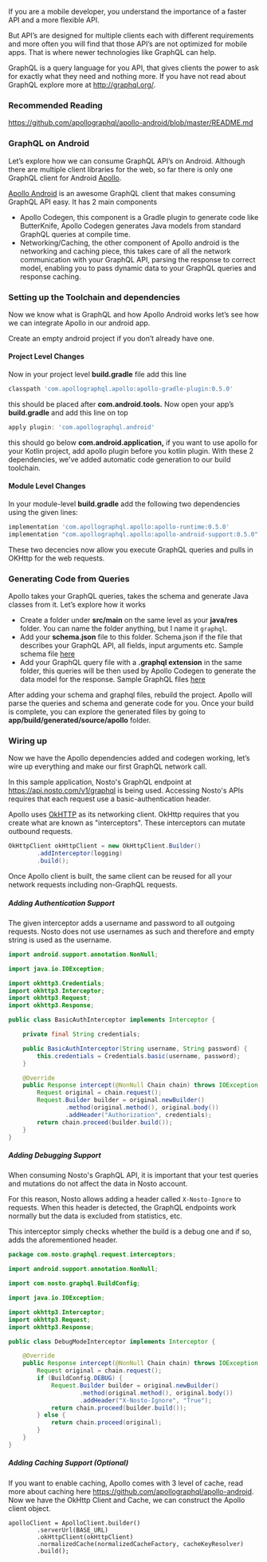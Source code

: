 If you are a mobile developer, you understand the importance of a faster API and a more flexible API.

But API’s are designed for multiple clients each with different requirements and more often you will find that those API’s are not optimized for mobile apps. That is where newer technologies like GraphQL can help.

GraphQL is a query language for you API, that gives clients the power to ask for exactly what they need and nothing more. If you have not read about GraphQL explore more at <http://graphql.org/>.



### Recommended Reading

https://github.com/apollographql/apollo-android/blob/master/README.md



### GraphQL on Android

Let’s explore how we can consume GraphQL API’s on Android. Although there are multiple client libraries for the web, so far there is only one GraphQL client for Android [Apollo](https://github.com/apollographql/apollo-android).

[Apollo Android](https://github.com/apollographql/apollo-android) is an awesome GraphQL client that makes consuming GraphQL API easy. It has 2 main components

- Apollo Codegen, this component is a Gradle plugin to generate code like ButterKnife, Apollo Codegen generates Java models from standard GraphQL queries at compile time.
- Networking/Caching, the other component of Apollo android is the networking and caching piece, this takes care of all the network communication with your GraphQL API, parsing the response to correct model, enabling you to pass dynamic data to your GraphQL queries and response caching.





### Setting up the Toolchain and dependencies

Now we know what is GraphQL and how Apollo Android works let’s see how we can integrate Apollo in our android app.

Create an empty android project if you don’t already have one. 

#### Project Level Changes

Now in your project level **build.gradle** file add this line

```groovy
classpath 'com.apollographql.apollo:apollo-gradle-plugin:0.5.0'
```

this should be placed after **com.android.tools.** Now open your app’s **build.gradle** and add this line on top

```groovy
apply plugin: 'com.apollographql.android'
```

this should go below **com.android.application,** if you want to use apollo for your Kotlin project, add apollo plugin before you kotlin plugin. With these 2 dependencies, we've added automatic code generation to our build toolchain.

#### Module Level Changes

In your module-level **build.gradle** add the following two dependencies using the given lines:

```groovy
implementation 'com.apollographql.apollo:apollo-runtime:0.5.0'
implementation "com.apollographql.apollo:apollo-android-support:0.5.0"
```

These two decencies now allow you execute GraphQL queries and pulls in OKHttp for the web requests.





### Generating Code from Queries

Apollo takes your GraphQL queries, takes the schema and generate Java classes from it. Let’s explore how it works

- Create a folder under **src/main** on the same level as your **java/res** folder. You can name the folder anything, but I name it `graphql`.
- Add your **schema.json** file to this folder. Schema.json if the file that describes your GraphQL API, all fields, input arguments etc. Sample schema file [here](https://github.com/apollographql/apollo-android/blob/master/apollo-sample/src/main/graphql/com/apollographql/apollo/sample/schema.json)
- Add your GraphQL query file with a **.graphql extension** in the same folder, this queries will be then used by Apollo Codegen to generate the data model for the response. Sample GraphQL files [here](https://github.com/apollographql/apollo-android/blob/master/apollo-sample/src/main/graphql/com/apollographql/apollo/sample/GithuntFeedQuery.graphql)

After adding your schema and graphql files, rebuild the project. Apollo will parse the queries and schema and generate code for you. Once your build is complete, you can explore the generated files by going to **app/build/generated/source/apollo** folder.





### Wiring up

Now we have the Apollo dependencies added and codegen working, let’s wire up everything and make our first GraphQL network call.

In this sample application, Nosto's GraphQL endpoint at https://api.nosto.com/v1/graphql is being used. Accessing Nosto's APIs requires that each request use a basic-authentication header.



Apollo uses [OkHTTP](http://square.github.io/okhttp/) as its networking client. OkHttp requires that you create what are known as "interceptors". These interceptors can mutate outbound requests.

```java
OkHttpClient okHttpClient = new OkHttpClient.Builder()
        .addInterceptor(logging)
        .build();
```

Once Apollo client is built, the same client can be reused for all your network requests including non-GraphQL requests.

##### Adding Authentication Support

The given interceptor adds a username and password to all outgoing requests. Nosto does not use usernames as such and therefore and empty string is used as the username.

```java
import android.support.annotation.NonNull;

import java.io.IOException;

import okhttp3.Credentials;
import okhttp3.Interceptor;
import okhttp3.Request;
import okhttp3.Response;

public class BasicAuthInterceptor implements Interceptor {

    private final String credentials;

    public BasicAuthInterceptor(String username, String password) {
        this.credentials = Credentials.basic(username, password);
    }

    @Override
    public Response intercept(@NonNull Chain chain) throws IOException {
        Request original = chain.request();
        Request.Builder builder = original.newBuilder()
                .method(original.method(), original.body())
                .addHeader("Authorization", credentials);
        return chain.proceed(builder.build());
    }
}
```

##### Adding Debugging Support

When consuming Nosto's GraphQL API, it is important that your test queries and mutations do not affect the data in Nosto account.

For this reason, Nosto allows adding a header called `X-Nosto-Ignore` to requests. When this header is detected, the GraphQL endpoints work normally but the data is excluded from statistics, etc.

This interceptor simply checks whether the build is a debug one and if so, adds the aforementioned header.

```java
package com.nosto.graphql.request.interceptors;

import android.support.annotation.NonNull;

import com.nosto.graphql.BuildConfig;

import java.io.IOException;

import okhttp3.Interceptor;
import okhttp3.Request;
import okhttp3.Response;

public class DebugModeInterceptor implements Interceptor {

    @Override
    public Response intercept(@NonNull Chain chain) throws IOException {
        Request original = chain.request();
        if (BuildConfig.DEBUG) {
            Request.Builder builder = original.newBuilder()
                    .method(original.method(), original.body())
                    .addHeader("X-Nosto-Ignore", "True");
            return chain.proceed(builder.build());
        } else {
            return chain.proceed(original);
        }
    }
}
```



##### Adding Caching Support (Optional)

If you want to enable caching, Apollo comes with 3 level of cache, read more about caching here <https://github.com/apollographql/apollo-android>. Now we have the OkHttp Client and Cache, we can construct the Apollo client object.

```
apolloClient = ApolloClient.builder()
        .serverUrl(BASE_URL)
        .okHttpClient(okHttpClient)
        .normalizedCache(normalizedCacheFactory, cacheKeyResolver)
        .build();
```

